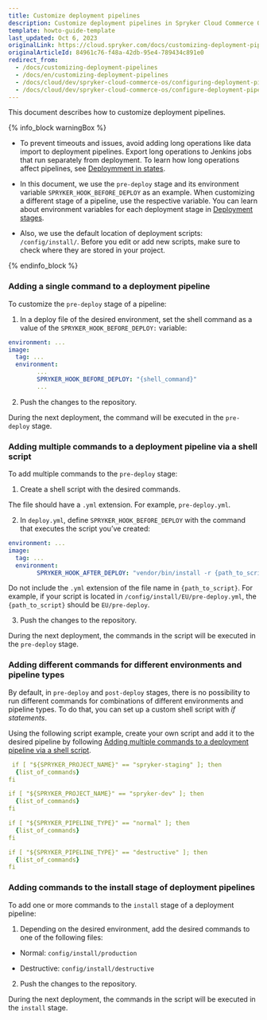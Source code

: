 ```yaml
---
title: Customize deployment pipelines
description: Customize deployment pipelines in Spryker Cloud Commerce OS by adding different commands using YAML files and shell scripts.
template: howto-guide-template
last_updated: Oct 6, 2023
originalLink: https://cloud.spryker.com/docs/customizing-deployment-pipelines
originalArticleId: 84961c76-f48a-42db-95e4-789434c891e0
redirect_from:
  - /docs/customizing-deployment-pipelines
  - /docs/en/customizing-deployment-pipelines
  - /docs/cloud/dev/spryker-cloud-commerce-os/configuring-deployment-pipelines/customizing-deployment-pipelines.html
  - /docs/cloud/dev/spryker-cloud-commerce-os/configure-deployment-pipelines/customizing-deployment-pipelines.html
---
```


This document describes how to customize deployment pipelines.

{% info_block warningBox %}

* To prevent timeouts and issues, avoid adding long operations like data import to deployment pipelines. Export long operations to Jenkins jobs that run separately from deployment. To learn how long operations affect pipelines, see [Deploymment in states](/docs/ca/dev/configure-deployment-pipelines/deployment-in-states.html).


* In this document, we use the `pre-deploy` stage and its environment variable `SPRYKER_HOOK_BEFORE_DEPLOY` as an example. When customizing a different stage of a pipeline, use the respective variable. You can learn about environment variables for each deployment stage in [Deployment stages](/docs/ca/dev/configure-deployment-pipelines/deployment-pipelines.html#deployment-stages).

* Also, we use the default location of deployment scripts: `/config/install/`. Before you edit or add new scripts, make sure to check where they are stored in your project.

{% endinfo_block %}


### Adding a single command to a deployment pipeline

To customize the `pre-deploy` stage of a pipeline:

1.  In a deploy file of the desired environment, set the shell command as a value of the `SPRYKER_HOOK_BEFORE_DEPLOY:` variable:

```yaml    
environment: ...
image:
  tag: ...
  environment:
        ...
        SPRYKER_HOOK_BEFORE_DEPLOY: "{shell_command}"
        ...
```

2. Push the changes to the repository.

During the next deployment, the command will be executed in the `pre-deploy` stage.

### Adding multiple commands to a deployment pipeline via a shell script

To add multiple commands to the `pre-deploy` stage:

1.  Create a shell script with the desired commands.

The file should have a `.yml` extension. For example, `pre-deploy.yml`.

2. In `deploy.yml`, define `SPRYKER_HOOK_BEFORE_DEPLOY` with the command that executes the script you’ve created:

```yaml
environment: ...
image:
  tag: ...
  environment:
        SPRYKER_HOOK_AFTER_DEPLOY: "vendor/bin/install -r {path_to_script} -vvv"
```

Do not include the `.yml` extension of the file name in `{path_to_script}`. For example, if your script is located in `/config/install/EU/pre-deploy.yml`, the `{path_to_script}` should be `EU/pre-deploy`.

3. Push the changes to the repository.

During the next deployment, the commands in the script will be executed in the `pre-deploy` stage.

### Adding different commands for different environments and pipeline types

By default, in `pre-deploy` and `post-deploy` stages, there is no possibility to run different commands for combinations of different environments and pipeline types. To do that, you can set up a custom shell script with _if statements_.

Using the following script example, create your own script and add it to the desired pipeline by following [Adding multiple commands to a deployment pipeline via a shell script](#adding-multiple-commands-to-a-deployment-pipeline-via-a-shell-script).

```yaml
 if [ "${SPRYKER_PROJECT_NAME}" == "spryker-staging" ]; then
  {list_of_commands}
fi

if [ "${SPRYKER_PROJECT_NAME}" == "spryker-dev" ]; then
  {list_of_commands}
fi

if [ "${SPRYKER_PIPELINE_TYPE}" == "normal" ]; then
  {list_of_commands}
fi

if [ "${SPRYKER_PIPELINE_TYPE}" == "destructive" ]; then
  {list_of_commands}
fi
```

### Adding commands to the install stage of deployment pipelines

To add one or more commands to the `install` stage of a deployment pipeline:

1.  Depending on the desired environment, add the desired commands to one of the following files:

* Normal: `config/install/production`

* Destructive: `config/install/destructive`

2.  Push the changes to the repository.


During the next deployment, the commands in the script will be executed in the `install` stage.
